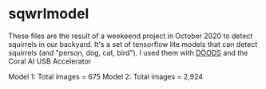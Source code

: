 # sqwrlmodel
These files are the result of a weekeend project in October 2020 to detect squirrels in our backyard.
It's a set of tensorflow lite models that can detect squirrels (and "person, dog, cat, bird").
I used them with [DOODS](https://github.com/snowzach/doods/) and the Coral AI USB Accelerator 

Model 1: Total images = 675
Model 2: Total images = 2,924
